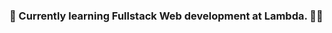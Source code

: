 ### 🌱 Currently learning Fullstack Web development at Lambda. 👨‍💻

<!--
**HamidAzizy/HamidAzizy** is a ✨ _special_ ✨ repository because its `README.md` (this file) appears on your GitHub profile.

Here are some ideas to get you started

- 🔭 I’m currently working on ...
### 🌱 Currently learning Fullstack Web development at Lambda.
- 👯 I’m looking to collaborate on 
- 🤔 I’m looking for help with .
- 💬 Ask me about ...
- 📫 How to reach me: 
- 😄 Pronouns: 
- ⚡ Fun fact
-->
